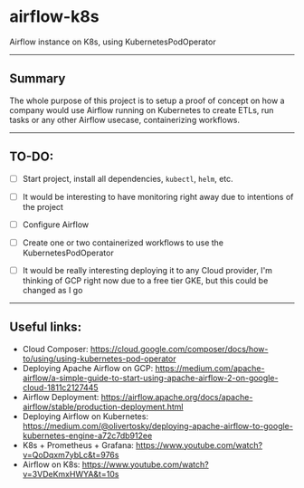 # airflow-k8s

Airflow instance on K8s, using KubernetesPodOperator

---

## Summary

The whole purpose of this project is to setup a proof of concept on how a company would use Airflow running on Kubernetes to create ETLs, run tasks or any other Airflow usecase, containerizing workflows.

---

## TO-DO:

- [ ] Start project, install all dependencies, `kubectl`, `helm`, etc.
- [ ] It would be interesting to have monitoring right away due to intentions of the project
- [ ] Configure Airflow
- [ ] Create one or two containerized workflows to use the KubernetesPodOperator
- [ ] It would be really interesting deploying it to any Cloud provider, I'm thinking of GCP right now due to a free tier GKE, but this could be changed as I go 


---

## Useful links:

- Cloud Composer: https://cloud.google.com/composer/docs/how-to/using/using-kubernetes-pod-operator
- Deploying Apache Airflow on GCP: https://medium.com/apache-airflow/a-simple-guide-to-start-using-apache-airflow-2-on-google-cloud-1811c2127445
- Airflow Deployment: https://airflow.apache.org/docs/apache-airflow/stable/production-deployment.html
- Deploying Airflow on Kubernetes: https://medium.com/@olivertosky/deploying-apache-airflow-to-google-kubernetes-engine-a72c7db912ee
- K8s + Prometheus + Grafana: https://www.youtube.com/watch?v=QoDqxm7ybLc&t=976s
- Airflow on K8s: https://www.youtube.com/watch?v=3VDeKmxHWYA&t=10s
